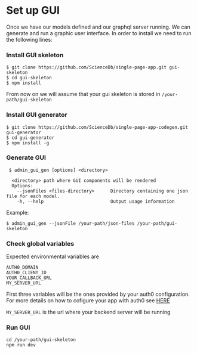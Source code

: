 # Set up GUI
Once we have our models defined and our graphql server running. We can generate and run a graphic user interface.
In order to install we need to run the following lines:
### Install GUI skeleton
```
$ git clone https://github.com/ScienceDb/single-page-app.git gui-skeleton
$ cd gui-skeleton
$ npm install
```
From now on we will assume that your gui skeleton is stored in `/your-path/gui-skeleton`

### Install GUI generator

```
$ git clone https://github.com/ScienceDb/single-page-app-codegen.git gui-generator
$ cd gui-generator
$ npm install -g
```

### Generate GUI
```
 $ admin_gui_gen [options] <directory>

  <directory> path where GUI components will be rendered
  Options:
    --jsonFiles <files-directory>      Directory containing one json file for each model.
    -h, --help                         Output usage information
```
Example:
```
$ admin_gui_gen --jsonFile /your-path/json-files /your-path/gui-skeleton
```
### Check global variables
Expected environmental variables are
```
AUTH0_DOMAIN
AUTH0_CLIENT_ID
YOUR_CALLBACK_URL
MY_SERVER_URL
```
First three variables will be the ones provided by your auth0 configuration. For more details on how to cofigure your app with auth0 see [HERE](https://auth0.com/docs/quickstart/spa/vuejs#configure-auth0)

`MY_SERVER_URL` is the url where your backend server will be running

### Run GUI
```
cd /your-path/gui-skeleton
npm run dev
```
